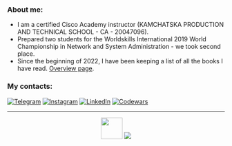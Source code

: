### About me:
* I am a certified Cisco Academy instructor (KAMCHATSKA PRODUCTION AND TECHNICAL SCHOOL - CA - 20047096).
* Prepared two students for the Worldskills International 2019 World Championship in Network and System Administration - we took second place.
* Since the beginning of 2022, I have been keeping a list of all the books I have read. [Overview page](https://github.com/pvenv/pvenv/blob/main/reading-list.md).

### My contacts:
[![Telegram](https://img.shields.io/badge/-Telegram-090909?style=for-the-badge&logo=telegram&logoColor=27A0D9)](https://t.me/vpotd)
[![Instagram](https://img.shields.io/badge/-Instagram-090909?style=for-the-badge&logo=instagram&logoColor=B4068E)](https://www.instagram.com/vpotd)
[![LinkedIn](https://img.shields.io/badge/-LinkedIn-090909?style=for-the-badge&logo=linkedin&logoColor=2eb4ec)](https://www.linkedin.com/in/pvenv/)
[![Codewars](https://www.codewars.com/users/pvenv/badges/micro)](https://www.codewars.com/users/pvenv)

<hr>

<div align="center">
  <span>
    <img style="width: 50px; height: auto;" src="https://github.githubassets.com/images/mona-loading-dark.gif" />
  </span>
  <span>
  <img src="https://github-profile-trophy.vercel.app/?username=pvenv&theme=darkhub&no-bg=true&no-frame=true">
  </span>
</div>

